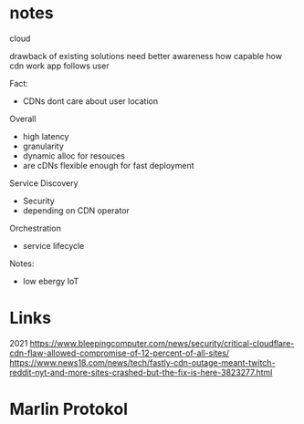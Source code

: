 # notes
cloud

drawback of existing solutions
need better awareness how capable how cdn work
app follows user



Fact:
- CDNs dont care about user location

Overall
- high latency
- granularity
- dynamic alloc for resouces
- are cDNs flexible enough for fast deployment

Service Discovery
- Security
- depending on CDN operator


Orchestration
- service lifecycle

Notes:
- low ebergy IoT


# Links
2021
https://www.bleepingcomputer.com/news/security/critical-cloudflare-cdn-flaw-allowed-compromise-of-12-percent-of-all-sites/
https://www.news18.com/news/tech/fastly-cdn-outage-meant-twitch-reddit-nyt-and-more-sites-crashed-but-the-fix-is-here-3823277.html

# Marlin Protokol
